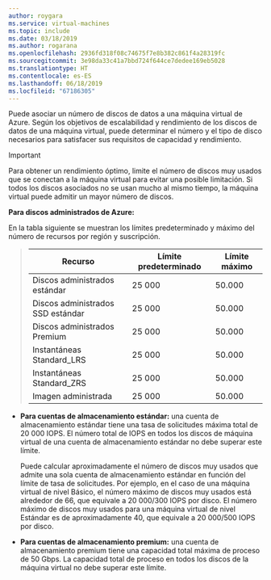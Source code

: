 ```yaml
---
author: roygara
ms.service: virtual-machines
ms.topic: include
ms.date: 03/18/2019
ms.author: rogarana
ms.openlocfilehash: 2936fd318f08c74675f7e8b382c861f4a28319fc
ms.sourcegitcommit: 3e98da33c41a7bbd724f644ce7dedee169eb5028
ms.translationtype: HT
ms.contentlocale: es-ES
ms.lasthandoff: 06/18/2019
ms.locfileid: "67186305"
---
```

Puede asociar un número de discos de datos a una máquina virtual de Azure. Según los objetivos de escalabilidad y rendimiento de los discos de datos de una máquina virtual, puede determinar el número y el tipo de disco necesarios para satisfacer sus requisitos de capacidad y rendimiento.

> [!IMPORTANT]
> Para obtener un rendimiento óptimo, limite el número de discos muy usados que se conectan a la máquina virtual para evitar una posible limitación. Si todos los discos asociados no se usan mucho al mismo tiempo, la máquina virtual puede admitir un mayor número de discos.

**Para discos administrados de Azure:**

En la tabla siguiente se muestran los límites predeterminado y máximo del número de recursos por región y suscripción.

> | Recurso | Límite predeterminado  | Límite máximo |
> | --- | --- | --- |
> | Discos administrados estándar | 25 000 | 50.000 |
> | Discos administrados SSD estándar | 25 000 | 50.000 |
> | Discos administrados Premium | 25 000 | 50.000 |
> | Instantáneas Standard_LRS | 25 000 | 50.000 |
> | Instantáneas Standard_ZRS | 25 000 | 50.000 |
> | Imagen administrada | 25 000 | 50.000 |

* **Para cuentas de almacenamiento estándar:** una cuenta de almacenamiento estándar tiene una tasa de solicitudes máxima total de 20 000 IOPS. El número total de IOPS en todos los discos de máquina virtual de una cuenta de almacenamiento estándar no debe superar este límite.
  
    Puede calcular aproximadamente el número de discos muy usados que admite una sola cuenta de almacenamiento estándar en función del límite de tasa de solicitudes. Por ejemplo, en el caso de una máquina virtual de nivel Básico, el número máximo de discos muy usados está alrededor de 66, que equivale a 20 000/300 IOPS por disco. El número máximo de discos muy usados para una máquina virtual de nivel Estándar es de aproximadamente 40, que equivale a 20 000/500 IOPS por disco. 

* **Para cuentas de almacenamiento premium:** una cuenta de almacenamiento premium tiene una capacidad total máxima de proceso de 50 Gbps. La capacidad total de proceso en todos los discos de la máquina virtual no debe superar este límite.

